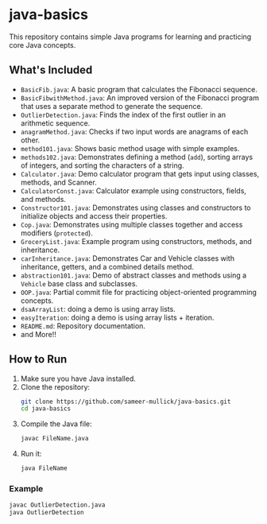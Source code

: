 # java-basics

This repository contains simple Java programs for learning and practicing core Java concepts.

## What's Included
- `BasicFib.java`: A basic program that calculates the Fibonacci sequence.
- `BasicFibwithMethod.java`: An improved version of the Fibonacci program that uses a separate method to generate the sequence.
- `OutlierDetection.java`: Finds the index of the first outlier in an arithmetic sequence.
- `anagramMethod.java`: Checks if two input words are anagrams of each other.
- `method101.java`: Shows basic method usage with simple examples.
- `methods102.java`: Demonstrates defining a method (`add`), sorting arrays of integers, and sorting the characters of a string.
- `Calculator.java`: Demo calculator program that gets input using classes, methods, and Scanner.
- `CalculatorConst.java`: Calculator example using constructors, fields, and methods.
- `Constructor101.java`: Demonstrates using classes and constructors to initialize objects and access their properties.
- `Cop.java`: Demonstrates using multiple classes together and access modifiers (`protected`).
- `GroceryList.java`: Example program using constructors, methods, and inheritance.
- `carInheritance.java`: Demonstrates Car and Vehicle classes with inheritance, getters, and a combined details method.
- `abstraction101.java`: Demo of abstract classes and methods using a `Vehicle` base class and subclasses.
- `OOP.java`: Partial commit file for practicing object-oriented programming concepts.
- `dsaArrayList`: doing a demo is using array lists.
- `easyIteration`: doing a demo is using array lists + iteration.
- `README.md`: Repository documentation.
- and More!!

## How to Run
1. Make sure you have Java installed.
2. Clone the repository:
    ```bash
    git clone https://github.com/sameer-mullick/java-basics.git
    cd java-basics
    ```
3. Compile the Java file:
    ```bash
    javac FileName.java
    ```
4. Run it:
    ```bash
    java FileName
    ```

### Example
```bash
javac OutlierDetection.java
java OutlierDetection
